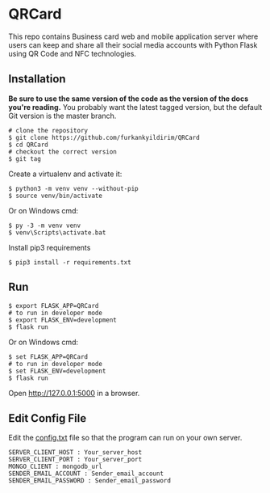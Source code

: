 # QRCard

This repo contains Business card web and mobile application server where users can keep and share all their social media accounts with Python Flask using QR Code and NFC technologies.

## Installation

**Be sure to use the same version of the code as the version of the docs you're reading.**
You probably want the latest tagged version, but the default Git version is the master branch.

```shell
# clone the repository
$ git clone https://github.com/furkankyildirim/QRCard
$ cd QRCard
# checkout the correct version
$ git tag
```

Create a virtualenv and activate it:
```shell
$ python3 -m venv venv --without-pip
$ source venv/bin/activate
```

Or on Windows cmd:
```shell
$ py -3 -m venv venv
$ venv\Scripts\activate.bat
```
Install pip3 requirements
```shell
$ pip3 install -r requirements.txt
```

## Run
```shell
$ export FLASK_APP=QRCard 
# to run in developer mode
$ export FLASK_ENV=development
$ flask run
```
Or on Windows cmd:
```shell
$ set FLASK_APP=QRCard
# to run in developer mode
$ set FLASK_ENV=development
$ flask run
```
Open http://127.0.0.1:5000 in a browser.

## Edit Config File

Edit the [config.txt](https://github.com/furkankyildirim/QRCard/tree/master/config.txt) file so that the program can run on your own server.
```text
SERVER_CLIENT_HOST : Your_server_host
SERVER_CLIENT_PORT : Your_server_port
MONGO_CLIENT : mongodb_url
SENDER_EMAIL_ACCOUNT : Sender_email_account
SENDER_EMAIL_PASSWORD : Sender_email_password
```
